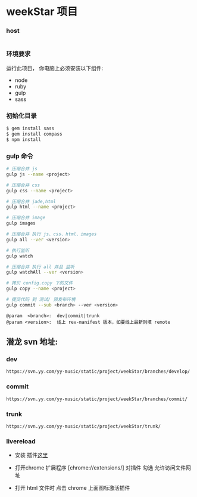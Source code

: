 # weekStar 项目

### host
```

```

### 环境要求
运行此项目， 你电脑上必须安装以下组件:
* node
* ruby
* gulp
* sass

### 初始化目录
```Bash
$ gem install sass
$ gem install compass
$ npm install
```



### gulp 命令

```Bash
# 压缩合并 js
gulp js --name <project>

# 压缩合并 css
gulp css --name <project>

# 压缩合并 jade,html
gulp html --name <project>

# 压缩合并 image
gulp images

# 压缩合并 执行 js、css、html、images
gulp all --ver <version>

# 执行监听
gulp watch

# 压缩合并 执行 all 并且 监听
gulp watchAll --ver <version>

# 拷贝 config.copy 下的文件
gulp copy --name <project>

# 提交代码 到 测试/ 预发布环境
gulp commit --sub <branch> --ver <version>
```

```
@param  <branch>:  dev|commit|trunk
@param <version>:  线上 rev-manifest 版本，如要线上最新则填 remote
```

## 潜龙 svn 地址:

### dev
```
https://svn.yy.com/yy-music/static/project/weekStar/branches/develop/
```

### commit
```
https://svn.yy.com/yy-music/static/project/weekStar/branches/commit/
```

### trunk
```
https://svn.yy.com/yy-music/static/project/weekStar/trunk/
```

### livereload 

* 安装 插件[这里](https://chrome.google.com/webstore/detail/livereload/jnihajbhpnppcggbcgedagnkighmdlei)

* 打开chrome 扩展程序 [chrome://extensions/] 对插件 勾选 允许访问文件网址

* 打开 html 文件时 点击 chrome 上面图标激活插件